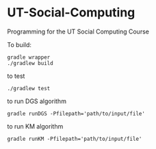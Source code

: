 # UT-Social-Computing
Programming for the UT Social Computing Course

To build:
```
gradle wrapper
./gradlew build
```

to test
```
./gradlew test
```

to run DGS algorithm
```
gradle runDGS -Pfilepath='path/to/input/file' 
```

to run KM algorithm
```
gradle runKM -Pfilepath='path/to/input/file'
```
